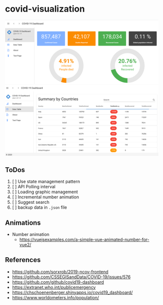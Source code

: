 # covid-visualization

![Home Screen](demo/home_screen.png)
![Country Breakdown](demo/country_breakdown.png)

## ToDos

1. [ ] Use state management pattern
2. [ ] API Polling interval
3. [ ] Loading graphic management
4. [ ] Incremental number animation
5. [ ] Suggest search
6. [ ] backup data in `.json` file

## Animations

* Number animation
  * https://vuejsexamples.com/a-simple-vue-animated-number-for-vue2/


## References

* https://github.com/sorxrob/2019-ncov-frontend
* https://github.com/CSSEGISandData/COVID-19/issues/576
* https://github.com/github/covid19-dashboard
* https://extranet.who.int/publicemergency
* https://chschoenenberger.shinyapps.io/covid19_dashboard/
* https://www.worldometers.info/population/